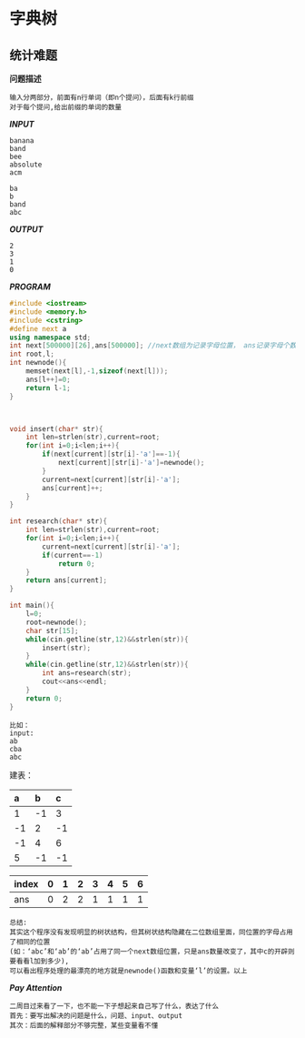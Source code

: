 # 字典树
## 统计难题

**问题描述**
```
输入分两部分，前面有n行单词（即n个提问），后面有k行前缀
对于每个提问,给出前缀的单词的数量
```
***INPUT***
```
banana
band
bee
absolute
acm

ba
b
band
abc
```
***OUTPUT***
```
2
3
1
0
```
***PROGRAM***
```C++
#include <iostream>
#include <memory.h>
#include <cstring>
#define next a
using namespace std;
int next[500000][26],ans[500000]; //next数组为记录字母位置， ans记录字母个数
int root,l;
int newnode(){
	memset(next[l],-1,sizeof(next[l]));
	ans[l++]=0;
	return l-1;
}



void insert(char* str){
	int len=strlen(str),current=root;
	for(int i=0;i<len;i++){
		if(next[current][str[i]-'a']==-1){
			next[current][str[i]-'a']=newnode();		
		}
		current=next[current][str[i]-'a'];
		ans[current]++;
	}
}

int research(char* str){
	int len=strlen(str),current=root;
	for(int i=0;i<len;i++){
		current=next[current][str[i]-'a'];
		if(current==-1)
			return 0;
	}
	return ans[current];
}

int main(){
	l=0;
	root=newnode();
	char str[15];
	while(cin.getline(str,12)&&strlen(str)){
		insert(str);
	}
	while(cin.getline(str,12)&&strlen(str)){
		int ans=research(str);
		cout<<ans<<endl;
	}
	return 0;
}
```
```
比如：
input:
ab
cba
abc 
```
建表：

a|b|c
:----|:----|:----
1|-1|3
-1|2|-1
-1|4|6
5|-1|-1


index|0|1|2|3|4|5|6
:-|:-|:-|:-|:-|:-|:-|:-
ans|0|2|2|1|1|1|1

```
总结:
其实这个程序没有发现明显的树状结构，但其树状结构隐藏在二位数组里面，同位置的字母占用了相同的位置
(如：‘abc’和‘ab’的‘ab’占用了同一个next数组位置，只是ans数量改变了，其中c的开辟则要看看l加到多少),
可以看出程序处理的最漂亮的地方就是newnode()函数和变量‘l’的设置。以上
```
***Pay Attention***
```
二周目过来看了一下，也不能一下子想起来自己写了什么，表达了什么
首先：要写出解决的问题是什么，问题、input、output
其次：后面的解释部分不够完整，某些变量看不懂
```

